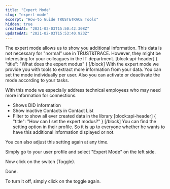 ```yaml
---
title: "Expert Mode"
slug: "expert-mode"
excerpt: "How-to Guide TRUST&TRACE Tools"
hidden: true
createdAt: "2021-02-03T15:50:42.308Z"
updatedAt: "2021-02-03T15:53:40.923Z"
---
```

The expert mode allows us to show you additional information. This data is not necessary for "normal" use in TRUST&TRACE. However, they might be interesting for your colleagues in the IT department. 
[block:api-header]
{
  "title": "What does the expert modus"
}
[/block]
With the expert mode we provide you with tools to extract more information from your data. You can set the mode individually per user. Also you can activate or deactivate the mode according to your tasks. 

With this mode we especially address technical employees who may need more information for connections.

* Shows DID information
* Show inactive Contacts in Contact List
* Filter to show all ever created data in the library
[block:api-header]
{
  "title": "How can I set the expert modus?"
}
[/block]
You can find the setting option in their profile. So it is up to everyone whether he wants to have this additional information displayed or not. 

You can also adjust this setting again at any time.

Simply go to your user profile and select "Expert Mode" on the left side.

Now click on the switch (Toggle).

Done.

To turn it off, simply click on the toggle again.